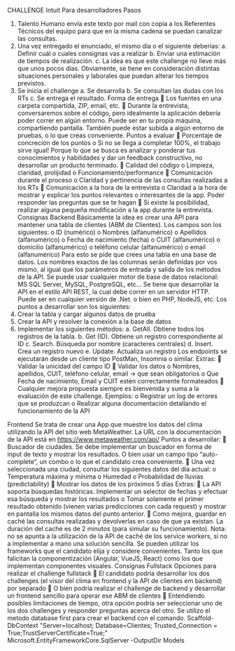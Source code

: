 CHALLENGE Intuit
Para desarrolladores
Pasos
1. Talento Humano envía este texto por mail con copia a los Referentes Técnicos del equipo para que en la misma cadena se puedan canalizar las consultas.
2. Una vez entregado el enunciado, el mismo día o el siguiente deberías:
a. Definir cuál o cuales consignas vas a realizar
b. Enviar una estimación de tiempos de realización.
c. La idea es que este challenge no lleve más que unos pocos días. Obviamente, se tiene en consideración distintas situaciones personales y laborales que puedan alterar los tiempos previstos.
3. Se inicia el challenge
a. Se desarrolla
b. Se consultan las dudas con los RTs
c. Se entrega el resultado.
Forma de entrega
 Los fuentes en una carpeta compartida, ZIP, email, etc.
 Durante la entrevista, conversaremos sobre el código, pero idealmente la aplicación debería poder correr en algún entorno. Puede ser en tu propia máquina, compartiendo pantalla. También puede estar subida a algún entorno de pruebas, o lo que creas conveniente.
Puntos a evaluar
 Porcentaje de concreción de los puntos
o Si no se llega a completar 100%, el trabajo sirve igual! Porque lo que se busca es analizar y ponderar tus conocimientos y habilidades y dar un feedback constructivo, no desarrollar un producto terminado.
 Calidad del código
o Limpieza, claridad, prolijidad
o Funcionamiento/performance
 Comunicación durante el proceso
o Claridad y pertinencia de las consultas realizadas a los RTs
 Comunicación a la hora de la entrevista
o Claridad a la hora de mostrar y explicar los puntos relevantes o interesantes de la app. Poder responder las preguntas que se te hagan
 Si existe la posibilidad, realizar alguna pequeña modificación a la app durante la entrevista.
Consignas
Backend
Básicamente la idea es crear una API para mantener una tabla de clientes (ABM de Clientes).
Los campos son los siguientes:
o ID (numérico)
o Nombres (alfanumérico)
o Apellidos (alfanumérico)
o Fecha de nacimiento (fecha)
o CUIT (alfanumérico)
o domicilio (alfanumérico)
o teléfono celular (alfanumérico)
o email (alfanumérico)
Para esto se pide que crees una tabla en una base de datos. Los nombres exactos de las columnas serán definidas por vos mismo, al igual que los parámetros de entrada y salida de los métodos de la API.
Se puede usar cualquier motor de base de datos relacional: MS SQL Server, MySQL, PostgreSQL, etc...
Se tiene que desarrollar la API en el estilo API REST, la cual debe correr en un servidor HTTP. Puede ser en cualquier versión de .Net. o bien en PHP, NodeJS, etc.
Los puntos a desarrollar son los siguientes:
1. Crear la tabla y cargar algunos datos de prueba
2. Crear la API y resolver la conexión a la base de datos
3. Implementar los siguientes métodos:
a. GetAll. Obtiene todos los registros de la tabla.
b. Get (ID). Obtiene un registro correspondiente al ID
c. Search. Búsqueda por nombre (caracteres centrales)
d. Insert. Crea un registro nuevo
e. Update. Actualiza un registro
Los endpoints se ejecutarán desde un cliente tipo PostMan, Insomnia o similar.
Extras:
 Validar la unicidad del campo ID
 Validar los datos
o Nombres, apellidos, CUIT, teléfono celular, email -> que sean obligatorios
o Que Fecha de nacimiento, Email y CUIT estén correctamente formateados
 Cualquier mejora propuesta siempre es bienvenida y suma a la evaluación de este challenge. Ejemplos:
o Registrar un log de errores que se produzcan
o Realizar alguna documentación detallando el funcionamiento de la API

Frontend
Se trata de crear una App que muestre los datos del clima utilizando la API del sitio web MetaWeather.
La URL con la documentación de la API está en https://www.metaweather.com/api/
Puntos a desarrollar:
 Buscador de ciudades. Se debe implementar un buscador en forma de input de texto y mostrar los resultados. O bien usar un campo tipo “auto-complete”, un combo o lo que el candidato crea conveniente.
 Una vez seleccionada una ciudad, consultar los siguientes datos del día actual:
o Temperatura máxima y mínima
o Humedad
o Probabilidad de lluvias (predictability)
 Mostrar los datos de los próximos 5 días
Extras:
 La API soporta búsquedas históricas. Implementar un selector de fechas y efectuar esa búsqueda y mostrar los resultados
o Tomar solamente el primer resultado obtenido (vienen varias predicciones con cada request) y mostrar en pantalla los mismos datos del punto anterior.
 Como mejora, guardar en caché las consultas realizadas y devolverlas en caso de que ya existan. La duración del caché es de 2 minutos (para simular su funcionamiento). Nota: no se apunta a la utilización de la API de caché de los service workers, si no a implementar a mano una solución sencilla.
Se pueden utilizar los frameworks que el candidato elija y considere convenientes. Tanto los que falicitan la componentización (Angular, VueJS, React) como los que implementan componentes visuales.
Consignas Fullstack
Opciones para realizar el challenge fullstack
 El candidato podría desarrollar los dos challenges (el visor del clima en frontend y la API de clientes em backend) por separado
 O bien podría realizar el challenge de backend y desarrollar un frontend sencillo para operar ese ABM de clientes
 Entendiendo posibles limitaciones de tiempo, otra opción podría ser seleccionar uno de los dos challenges y responder preguntas acerca del otro.
Se utilizo el metodo database first para crear el backend con el comando. 
Scaffold-DbContext "Server=localhost; Database=Clientes; Trusted_Connection = True;TrustServerCertificate=True;" Microsoft.EntityFrameworkCore.SqlServer -OutputDir Models